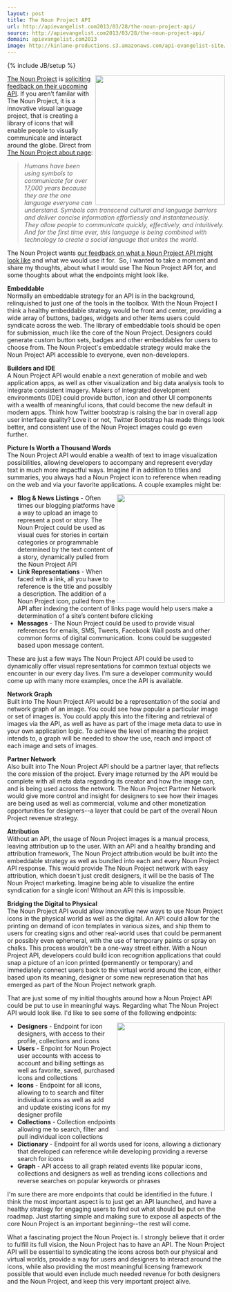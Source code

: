 ```yaml
---
layout: post
title: The Noun Project API
url: http://apievangelist.com2013/03/28/the-noun-project-api/
source: http://apievangelist.com2013/03/28/the-noun-project-api/
domain: apievangelist.com2013
image: http://kinlane-productions.s3.amazonaws.com/api-evangelist-site/blog/the-noun-project.png
---
```

{% include JB/setup %}
<p><a title="The Noun Project" href="http://thenounproject.com/"><img src="https://s3.amazonaws.com/kinlane-productions/api-evangelist/noun-project/the-noun-project.png" alt="" width="300" align="right" /></a></p>
<p><a title="The Noun Project" href="http://thenounproject.com/">The Noun Project</a> is <a href="http://thenounproject.com/developers/">soliciting feedback on their upcoming API</a>.  If you aren&rsquo;t familar with The Noun Project, it is a innovative visual language project, that is creating a library of icons that will enable people to visually communicate and interact around the globe. Direct from <a href="http://thenounproject.com/about/">The Noun Project about page</a>:</p>
<blockquote><em>Humans have been using symbols to communicate for over 17,000 years because they are the one language everyone can understand. Symbols can transcend cultural and language barriers and deliver concise information effortlessly and instantaneously. They allow people to communicate quickly, effectively, and intuitively. And for the first time ever, this language is being combined with technology to create a social language that unites the world.</em></blockquote>
<p>The Noun Project wants <a href="http://thenounproject.com/developers/">our feedback on what a Noun Project API might look like</a> and what we would use it for. &nbsp;So, I wanted to take a moment and share my thoughts, about what I would use The Noun Project API for, and some thoughts about what the endpoints might look like.</p>
<p><strong>Embeddable</strong> <br />Normally an embeddable strategy for an API is in the background, relinquished to just one of the tools in the toolbox.  With the Noun Project I think a healthy embeddable strategy would be front and center, providing a wide array of buttons, badges, widgets and other items users could syndicate across the web.  The library of embeddable tools should be open for submission, much like the core of the Noun Project.  Designers could generate custom button sets, badges and other embeddables for users to choose from.  The Noun Project's embeddable strategy would make the Noun Project API accessible to everyone, even non-developers.</p>
<p><strong>Builders and IDE </strong><br />A Noun Project API would enable a next generation of mobile and web application apps, as well as other visualization and big data analysis tools to integrate consistent imagery.  Makers of integrated development environments (IDE) could provide button, icon and other UI components with a wealth of meaningful icons, that could become the new default in modern apps.  Think how Twitter bootstrap is raising the bar in overall app user interface quality?  Love it or not, Twitter Bootstrap has made things look better, and consistent use of the Noun Project images could go even further.</p>
<p><strong>Picture Is Worth a Thousand Words </strong><br />The Noun Project API would enable a wealth of text to image visualization possibilities, allowing developers to accompany and represent everyday text in much more impactful ways.  Imagine if in addition to titles and summaries, you always had a Noun Project icon to reference when reading on the web and via your favorite applications.  A couple examples might be:</p>
<p><a title="The Noun Project" href="http://thenounproject.com/"><img src="https://s3.amazonaws.com/kinlane-productions/api-evangelist/noun-project/the-noun-project-idea.png" alt="" width="250" align="right" /></a></p>
<ul class="mainlist">
<li><strong>Blog &amp; News Listings</strong> - Often times our blogging platforms have a way to upload an image to represent a post or story.  The Noun Project could be used as visual cues for stories in certain categories or programmable determined by the text content of a story, dynamically pulled from the Noun Project API</li>
<li><strong>Link Representations</strong> - When faced with a link, all you have to reference is the title and possibly a description.  The addition of a Noun Project icon, pulled from the API after indexing the content of links page would help users make a determination of a site&rsquo;s content before clicking</li>
<li><strong>Messages</strong> - The Noun Project could be used to provide visual references for emails, SMS, Tweets, Facebook Wall posts and other common forms of digital communication. &nbsp;Icons could be suggested based upon message content.</li>
</ul>
<p>These are just a few ways The Noun Project API could be used to dynamically offer visual representations for common textual objects we encounter in our every day lives.  I&rsquo;m sure a developer community would come up with many more examples, once the API is available.</p>
<p><strong>Network Graph</strong><br />Built into The Noun Project API would be a representation of the social and network graph of an image.  You could see how popular a particular image or set of images is.  You could apply this into the filtering and retrieval of images via the API, as well as have as part of the image meta data to use in your own application logic. To achieve the level of meaning the project intends to, a graph will be needed to show the use, reach and impact of each image and sets of images.</p>
<p><strong>Partner Network </strong><br />Also built into The Noun Project API should be a partner layer, that reflects the core mission of the project.  Every image returned by the API would be complete with all meta data regarding its creator and how the image can, and is being used across the network.  The Noun Project Partner Network would give more control and insight for designers to see how their images are being used as well as commercial, volume and other monetization opportunities for designers--a layer that could be part of the overall Noun Project revenue strategy.</p>
<p><strong>Attribution</strong> <br />Without an API, the usage of Noun Project images is a manual process, leaving attribution up to the user.  With an API and a healthy branding and attribution framework, The Noun Project attribution would be built into the embeddable strategy as well as bundled into each and every Noun Project API response.  This would provide The Noun Project network with easy attribution, which doesn't just credit designers, it will be the basis of The Noun Project marketing. Imagine being able to visualize the entire syndication for a single icon! Without an API this is impossible.</p>
<p><strong>Bridging the Digital to Physical </strong><br />The Noun Project API would allow innovative new ways to use Noun Project icons in the physical world as well as the digital.  An API could allow for the printing on demand of icon templates in various sizes, and ship them to users for creating signs and other real-world uses that could be permanent or possibly even ephemeral, with the use of temporary paints or spray on chalks.  This process wouldn't be a one-way street either.  With a Noun Project API, developers could build icon recognition applications that could snap a picture of an icon printed (permanently or temporary) and immediately connect users back to the virtual world around the icon, either based upon its meaning, designer or some new represenation that has emerged as part of the Noun Project network graph.</p>
<p>That are just some of my initial thoughts around how a Noun Project API could be put to use in meaningful ways.  Regarding what The Noun Project API would look like. I'd like to see some of the following endpoints:</p>
<p><a title="The Noun Project" href="http://thenounproject.com/"><img src="https://s3.amazonaws.com/kinlane-productions/api-evangelist/noun-project/the-noun-project-clicking-heels.jpg" alt="" width="250" align="right" /></a></p>
<ul class="mainlist">
<li><strong>Designers</strong> - Endpoint for icon designers, with access to their profile, collections and icons&nbsp;</li>
<li><strong>Users</strong> - Enpoint for Noun Project user accounts with access to account and billing settings as well as favorite, saved, purchased icons and collections</li>
<li><strong>Icons</strong> - Endpoint for all icons, allowing to to search and filter individual icons as well as add and update existing icons for my designer profile</li>
<li><strong>Collections</strong> - Collection endpoints allowing me to search, filter and pull individual icon collections</li>
<li><strong>Dictionary</strong> - Endpoint for all words used for icons, allowing a dictionary that developed can reference while developing providing a reverse search for icons</li>
<li><strong>Graph</strong> - API access to all graph related events like popular icons, collections and designers as well as trending icons collections and reverse searches on popular keywords or phrases</li>
</ul>
<p>I'm sure there are more endpoints that could be identified in the future.  I think the most important aspect is to just get an API launched, and have a healthy strategy for engaging users to find out what should be put on the roadmap. Just starting simple and making sure to expose all aspects of the core Noun Project is an important beginning--the rest will come.</p>
<p>What a fascinating project the Noun Project is.  I strongly believe that it order to fulfill its full vision, the Noun Project has to have an API.  The Noun Project API will be essential to syndicating the icons across both our physical and virtual worlds, provide a way for users and designers to interact around the icons, while also providing the most meaningful licensing framework possible that would even include much needed revenue for both designers and the Noun Project, and keep this very important project alive.</p>
